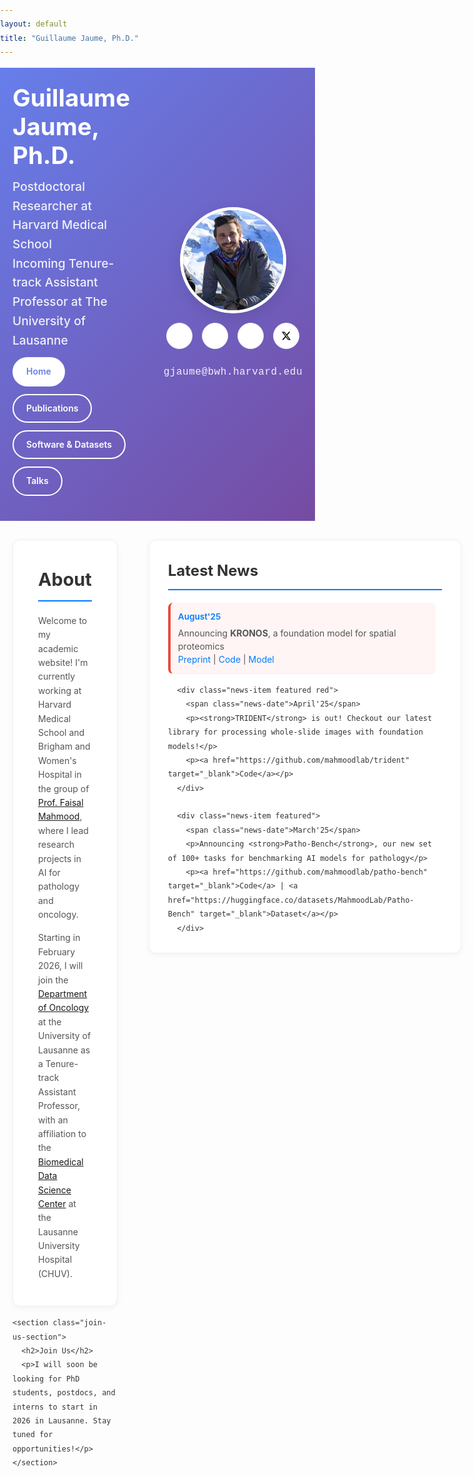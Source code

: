 ```yaml
---
layout: default
title: "Guillaume Jaume, Ph.D."
---
```


<style>
/* FontAwesome CSS for icons */
@import url('https://cdnjs.cloudflare.com/ajax/libs/font-awesome/6.0.0/css/all.min.css');

/* Clean, simple landing page */
body, html {
  margin: 0;
  padding: 0;
  font-family: -apple-system, BlinkMacSystemFont, 'Segoe UI', Roboto, sans-serif;
  line-height: 1.6;
  color: #333;
}

.hero-section {
  background: linear-gradient(135deg, #667eea 0%, #764ba2 100%);
  color: white;
  padding: 25px 20px;
  text-align: center;
}

.hero-content {
  max-width: 1200px;
  margin: 0 auto;
  display: flex;
  align-items: center;
  justify-content: space-between;
  gap: 40px;
}

.hero-text {
  text-align: left;
  flex: 1;
}

.hero-title {
  font-size: 2.4rem;
  font-weight: 700;
  margin: 0 0 12px 0;
  line-height: 1.2;
}

.hero-subtitle {
  font-size: 1.2rem;
  margin: 0 0 12px 0;
  opacity: 0.9;
  font-weight: 500;
}



.hero-description {
  font-size: 1.1rem;
  margin: 0 0 25px 0;
  opacity: 0.85;
  line-height: 1.5;
  max-width: 500px;
}

.hero-buttons {
  display: flex;
  gap: 12px;
  flex-wrap: wrap;
  margin-bottom: 15px;
}

.hero-btn {
  display: inline-block;
  padding: 10px 20px;
  border-radius: 25px;
  text-decoration: none;
  font-weight: 600;
  transition: all 0.3s ease;
  border: 2px solid transparent;
}

.hero-btn.primary {
  background: white;
  color: #667eea;
}

.hero-btn.primary:hover {
  background: #f8f9fa;
  transform: translateY(-2px);
}

.hero-btn.secondary {
  background: transparent;
  color: white;
  border-color: white;
}

.hero-btn.secondary:hover {
  background: white;
  color: #667eea;
  transform: translateY(-2px);
}

.hero-image {
  display: flex;
  flex-direction: column;
  align-items: center;
  gap: 15px;
}

.profile-photo {
  width: 160px;
  height: 160px;
  border-radius: 50%;
  object-fit: cover;
  border: 5px solid white;
  box-shadow: 0 8px 25px rgba(0,0,0,0.1);
}

.hero-social-links {
  display: flex;
  gap: 15px;
  justify-content: center;
  flex-wrap: wrap;
}

.hero-social-link {
  display: flex;
  align-items: center;
  justify-content: center;
  width: 40px;
  height: 40px;
  background: white;
  border-radius: 50%;
  text-decoration: none;
  color: #333;
  border: 1px solid #e9ecef;
  transition: all 0.3s ease;
}

.hero-social-link:hover {
  background: #f8f9fa;
  transform: translateY(-2px);
  box-shadow: 0 3px 10px rgba(0,0,0,0.1);
}

.hero-social-link i {
  font-size: 1.2rem;
}

/* Specific icon colors */
.hero-social-link .fa-github {
  color: #333;
}

.hero-social-link .fa-graduation-cap {
  color: #4285f4;
}

.hero-social-link .fa-linkedin {
  color: #0077b5;
}

.hero-social-link .fa-twitter {
  color: #1da1f2;
}

.hero-social-link .fa-x-twitter {
  color: #000000;
}

.x-logo {
  width: 16px;
  height: 16px;
  color: #000000;
}

.hero-email {
  margin-top: 10px;
  text-align: center;
}

.hero-email a {
  color: white;
  text-decoration: none;
  font-size: 1rem;
  font-weight: 500;
  opacity: 0.9;
  transition: opacity 0.3s ease;
  font-family: 'Courier New', Courier, monospace;
  letter-spacing: 0.5px;
}

.hero-email a:hover {
  opacity: 1;
  text-decoration: underline;
}

.main-content {
  max-width: 1200px;
  margin: 0 auto;
  padding: 30px 20px;
  display: grid;
  grid-template-columns: 1fr 500px;
  gap: 50px;
}

.about-section {
  background: white;
  padding: 40px;
  border-radius: 12px;
  box-shadow: 0 2px 10px rgba(0,0,0,0.05);
  border: 1px solid #f0f0f0;
  min-height: 300px;
  display: flex;
  flex-direction: column;
  justify-content: center;
}

.about-section h2 {
  margin: 0 0 20px 0;
  color: #333;
  font-size: 1.8rem;
  border-bottom: 2px solid #007bff;
  padding-bottom: 10px;
}

.about-section p {
  margin: 0 0 15px 0;
  line-height: 1.6;
  color: #555;
}

.about-section p:last-child {
  margin-bottom: 0;
}

.join-us-section {
  background: white;
  padding: 30px;
  border-radius: 12px;
  box-shadow: 0 2px 10px rgba(0,0,0,0.05);
  border: 1px solid #f0f0f0;
  margin-top: 20px;
  min-height: 200px;
  display: flex;
  flex-direction: column;
  justify-content: center;
}

.join-us-section h2 {
  margin: 0 0 20px 0;
  color: #333;
  font-size: 1.8rem;
  border-bottom: 2px solid #007bff;
  padding-bottom: 10px;
}

.join-us-section p {
  margin: 0 0 15px 0;
  line-height: 1.6;
  color: #555;
}

.join-us-section p:last-child {
  margin-bottom: 0;
}

.news-sidebar {
  background: white;
  padding: 30px;
  border-radius: 12px;
  box-shadow: 0 2px 10px rgba(0,0,0,0.05);
  border: 1px solid #f0f0f0;
  height: 600px;
  position: sticky;
  top: 20px;
  overflow: hidden;
  display: flex;
  flex-direction: column;
}

.news-content {
  flex: 1;
  overflow-y: auto;
  padding-right: 10px;
}

.news-content::-webkit-scrollbar {
  width: 6px;
}

.news-content::-webkit-scrollbar-track {
  background: #f1f1f1;
  border-radius: 3px;
}

.news-content::-webkit-scrollbar-thumb {
  background: #c1c1c1;
  border-radius: 3px;
}

.news-content::-webkit-scrollbar-thumb:hover {
  background: #a8a8a8;
}

.news-sidebar h3 {
  margin: 0 0 20px 0;
  color: #333;
  font-size: 1.5rem;
  border-bottom: 2px solid #007bff;
  padding-bottom: 10px;
}

.news-item {
  padding: 8px 0;
  border-bottom: 1px solid #f0f0f0;
}

.news-item:last-child {
  border-bottom: none;
}

.news-item.featured {
  background: white;
  padding: 12px;
  border-radius: 8px;
  margin-bottom: 12px;
}

.news-item.featured.red {
  background: #fff5f5;
  border-left: 4px solid #e74c3c;
}

.badge {
  display: inline-block;
  padding: 2px 8px;
  border-radius: 12px;
  font-size: 0.7rem;
  font-weight: 600;
  text-transform: uppercase;
}

.badge.spotlight {
  background: #e74c3c;
  color: white;
}

.badge.oral {
  background: #27ae60;
  color: white;
}

.news-date {
  display: block;
  font-size: 0.85rem;
  color: #007bff;
  font-weight: 600;
  margin-bottom: 4px;
}

.news-item p {
  margin: 0;
  line-height: 1.5;
  color: #555;
}

.news-item a {
  color: #007bff;
  text-decoration: none;
}

.news-item a:hover {
  text-decoration: underline;
}

/* Responsive design */
@media (max-width: 768px) {
  .hero-content {
    flex-direction: column;
    text-align: center;
  }
  
  .hero-text {
    text-align: center;
  }
  
  .main-content {
    grid-template-columns: 1fr;
    gap: 30px;
  }
  
  .news-sidebar {
    position: static;
  }
  
  .hero-title {
    font-size: 2.2rem;
  }
  
  .hero-buttons {
    justify-content: center;
  }
}
</style>

<div class="hero-section">
  <div class="hero-content">
    <div class="hero-text">
      <h1 class="hero-title">Guillaume Jaume, Ph.D.</h1>
      <p class="hero-subtitle">Postdoctoral Researcher at Harvard Medical School<br>Incoming Tenure-track Assistant Professor at The University of Lausanne</p>
      <div class="hero-buttons">
        <a href="/" class="hero-btn primary">Home</a>
        <a href="/publications/" class="hero-btn secondary">Publications</a>
        <a href="/software/" class="hero-btn secondary">Software & Datasets</a>
        <a href="/talks/" class="hero-btn secondary">Talks</a>
      </div>
    </div>
    <div class="hero-image">
      <img src="/images/dali.jpeg" alt="Guillaume Jaume" class="profile-photo">
      <div class="hero-social-links">
        <a href="https://github.com/guillaumejaume" target="_blank" class="hero-social-link">
          <i class="fab fa-github"></i>
        </a>
        <a href="https://scholar.google.com/citations?user=am5XqsQAAAAJ&hl=en" target="_blank" class="hero-social-link">
          <i class="fas fa-graduation-cap"></i>
        </a>
        <a href="https://www.linkedin.com/in/guillaume-jaume-455169104/" target="_blank" class="hero-social-link">
          <i class="fab fa-linkedin"></i>
        </a>
        <a href="https://twitter.com/GuillaumeJaume" target="_blank" class="hero-social-link">
          <svg class="x-logo" width="16" height="16" viewBox="0 0 24 24" fill="currentColor">
            <path d="M18.244 2.25h3.308l-7.227 8.26 8.502 11.24H16.17l-5.214-6.817L4.99 21.75H1.68l7.73-8.835L1.254 2.25H8.08l4.713 6.231zm-1.161 17.52h1.833L7.084 4.126H5.117z"/>
          </svg>
        </a>
      </div>
      <div class="hero-email">
        <a href="mailto:gjaume@bwh.harvard.edu">gjaume@bwh.harvard.edu</a>
      </div>
    </div>
  </div>
</div>

<div class="main-content">
  <div class="main-content-left">
    <section class="about-section">
      <h2>About</h2>
      <p>Welcome to my academic website! I'm currently working at Harvard Medical School and Brigham and Women's Hospital in the group of <a href="https://faisal.ai/" target="_blank">Prof. Faisal Mahmood</a>, where I lead research projects in AI for pathology and oncology.</p>
      <p>Starting in February 2026, I will join the <a href="https://www.unil.ch/dof/en/home.html" target="_blank">Department of Oncology</a> at the University of Lausanne as a Tenure-track Assistant Professor, with an affiliation to the <a href="https://www.chuv.ch/en/bdsc/" target="_blank">Biomedical Data Science Center</a> at the Lausanne University Hospital (CHUV).</p>
    </section>
    
    <section class="join-us-section">
      <h2>Join Us</h2>
      <p>I will soon be looking for PhD students, postdocs, and interns to start in 2026 in Lausanne. Stay tuned for opportunities!</p>
    </section>
  </div>

  <aside class="news-sidebar">
    <h3>Latest News</h3>
    <div class="news-content">
      <div class="news-item featured red">
        <span class="news-date">August'25</span>
        <p>Announcing <strong>KRONOS</strong>, a foundation model for spatial proteomics</p>
        <p><a href="https://arxiv.org/abs/2506.03373" target="_blank">Preprint</a> | <a href="https://github.com/mahmoodlab/KRONOS/" target="_blank">Code</a> | <a href="https://huggingface.co/MahmoodLab/KRONOS" target="_blank">Model</a></p>
      </div>
      
      <div class="news-item featured red">
        <span class="news-date">April'25</span>
        <p><strong>TRIDENT</strong> is out! Checkout our latest library for processing whole-slide images with foundation models!</p>
        <p><a href="https://github.com/mahmoodlab/trident" target="_blank">Code</a></p>
      </div>
      
      <div class="news-item featured">
        <span class="news-date">March'25</span>
        <p>Announcing <strong>Patho-Bench</strong>, our new set of 100+ tasks for benchmarking AI models for pathology</p>
        <p><a href="https://github.com/mahmoodlab/patho-bench" target="_blank">Code</a> | <a href="https://huggingface.co/datasets/MahmoodLab/Patho-Bench" target="_blank">Dataset</a></p>
      </div>
      
      <div class="news-item featured">
        <span class="news-date">March'25</span>
        <p>New preprint on 3D modeling of spatial transcriptomics data</p>
        <p><a href="https://arxiv.org/abs/2502.17761" target="_blank">Preprint</a></p>
      </div>
      
      <div class="news-item featured">
        <span class="news-date">March'25</span>
        <p>New preprint for whole-slide image classification with agentic AI</p>
        <p><a href="https://arxiv.org/abs/2506.20964" target="_blank">Preprint</a></p>
      </div>
      
      <div class="news-item featured red">
        <span class="news-date">Oct'24</span>
        <p><strong>HEST</strong> to appear at <a href="https://github.com/mahmoodlab/HEST" target="_blank"><strong>NeurIPS</strong></a> will be a <span class="badge spotlight">Spotlight</span> (top 2.0% of submissions).</p>
      </div>
      
      <div class="news-item">
        <span class="news-date">July'24</span>
        <p>Announcing <strong>TRACE</strong>, our new <a href="https://www.biorxiv.org/content/10.1101/2024.07.20.604430v1.abstract" target="_blank"><strong>preprint</strong></a> on toxicity assessment and drug safety!</p>
      </div>
      
      <div class="news-item">
        <span class="news-date">July'24</span>
        <p>Announcing <strong>GEESE</strong>, our new <a href="https://www.biorxiv.org/content/10.1101/2024.07.19.604355v1.abstract" target="_blank"><strong>preprint</strong></a> for multimodal toxicity identification!</p>
      </div>
      
      <div class="news-item">
        <span class="news-date">July'24</span>
        <p>Announcing <strong>MADELEINE</strong> to appear at <a href="https://github.com/mahmoodlab/MADELEINE/tree/main" target="_blank"><strong>ECCV</strong></a>, a multimodal pretraining strategy for slide representation learning.</p>
      </div>
      
      <div class="news-item">
        <span class="news-date">May'24</span>
        <p>Announcing <strong>TriPath</strong> published in <a href="https://www.cell.com/cell/abstract/S0092-8674(24)00351-9" target="_blank"><strong>Cell</strong></a>, the first deep learning framework for 3D pathology.</p>
      </div>
      
      <div class="news-item featured red">
        <span class="news-date">May'24</span>
        <p><strong>TANGLE</strong> to appear at <a href="https://github.com/mahmoodlab/TANGLE" target="_blank"><strong>CVPR</strong></a> will be an <span class="badge oral">Oral</span> (top 0.7% of submissions).</p>
      </div>
      
      <div class="news-item">
        <span class="news-date">May'24</span>
        <p>Announcing <strong>MMP</strong> to appear at <a href="https://github.com/mahmoodlab/MMP/tree/main" target="_blank"><strong>ICML</strong></a>, a multimodal model for survival outcome prediction.</p>
    </div>
      
      <div class="news-item">
        <span class="news-date">April'24</span>
        <p>New <a href="https://www.nature.com/articles/s41591-024-02885-z" target="_blank"><strong>Nature Medicine</strong></a> study on fairness in computational pathology.</p>
      </div>
      
      <div class="news-item">
        <span class="news-date">March'24</span>
        <p>Announcing <strong>UNI</strong> published in <a href="https://www.nature.com/articles/s41591-024-02857-3" target="_blank"><strong>Nature Medicine</strong></a>, a generic-purpose foundation model for histology.</p>
      </div>
      
      <div class="news-item">
        <span class="news-date">March'24</span>
        <p>Announcing <strong>CONCH</strong> published in <a href="https://www.nature.com/articles/s41591-024-02856-4" target="_blank"><strong>Nature Medicine</strong></a>, a visual-language model for histology.</p>
      </div>
      
      <div class="news-item">
        <span class="news-date">Feb'24</span>
        <p>Announcing <strong>SURVPATH</strong> to appear at <a href="https://github.com/mahmoodlab/SurvPath" target="_blank"><strong>CVPR</strong></a>, multimodal model for survival outcome prediction.</p>
      </div>
      
      <div class="news-item">
        <span class="news-date">Feb'24</span>
        <p>Announcing <strong>PANTHER</strong> to appear at <a href="https://github.com/mahmoodlab/PANTHER" target="_blank"><strong>CVPR</strong></a>, a model for survival prediction.</p>
      </div>
      
      <div class="news-item">
        <span class="news-date">June'23</span>
        <p>New <a href="https://www.nature.com/articles/s44222-023-00096-8" target="_blank"><strong>Nature Reviews Bioengineering</strong></a> article on AI for digital and computational Pathology.</p>
      </div>
    </div>
  </aside>
</div> 